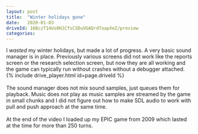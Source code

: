 ```yaml
---
layout: post
title:  "Winter holidays gone"
date:   2020-01-03
driveId: 16BczT14Us0HJCfsCSDuVGAQrd7oapXeZ/preview
categories:
---
```

I *wasted* my winter holidays, but made a lot of progress. A very basic sound manager is in place. Previously various screens did not work like the reports screen or the research selection screen, but now they are all working and the game can typically run without crashes without a debugger attached.
{% include drive_player.html id=page.driveId %}
<br><br>The sound manager does not mix sound samples, just queues them for playback. Music does not play as music samples are streamed by the game in small chunks and I did not figure out how to make SDL audio to work with pull and push approach at the same time.
<br><br>At the end of the video I loaded up my EPIC game from 2009 which lasted at the time for more than 250 turns.

